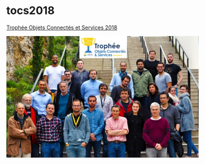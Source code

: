 # tocs2018
[Trophée Objets Connectés et Services 2018](http://www.sofab.tv/tocs-projets-2018/)


![alt text](./public_html/images/Promotion-TOCS2018.jpg "TOCS2018")

